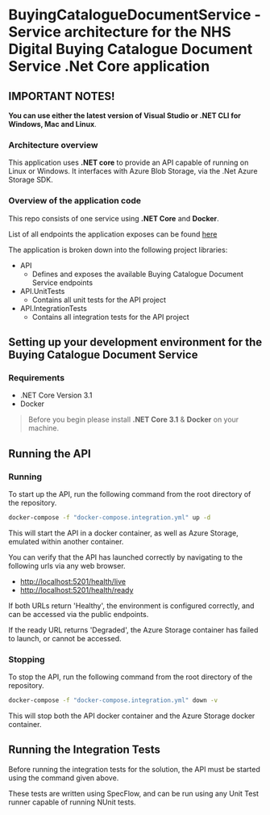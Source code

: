 # BuyingCatalogueDocumentService - Service architecture for the NHS Digital Buying Catalogue Document Service .Net Core application

## IMPORTANT NOTES!
**You can use either the latest version of Visual Studio or .NET CLI for Windows, Mac and Linux**.

### Architecture overview
This application uses **.NET core** to provide an API capable of running on Linux or Windows.
It interfaces with Azure Blob Storage, via the .Net Azure Storage SDK.

### Overview of the application code
This repo consists of one service using **.NET Core** and **Docker**.

List of all endpoints the application exposes can be found [here](http://localhost:5201/swagger/index.html)

The application is broken down into the following project libraries:

- API
  - Defines and exposes the available Buying Catalogue Document Service endpoints
- API.UnitTests
  - Contains all unit tests for the API project
- API.IntegrationTests
  - Contains all integration tests for the API project

## Setting up your development environment for the Buying Catalogue Document Service

### Requirements

- .NET Core Version 3.1
- Docker

> Before you begin please install **.NET Core 3.1** & **Docker** on your machine.

## Running the API

### Running
To start up the API, run the following command from the root directory of the repository.

```bash
docker-compose -f "docker-compose.integration.yml" up -d
```

This will start the API in a docker container, as well as Azure Storage, emulated within
another container.

You can verify that the API has launched correctly by navigating to the following urls via any web browser.

- <http://localhost:5201/health/live>
- <http://localhost:5201/health/ready>

If both URLs return 'Healthy', the environment is configured correctly, and can be accessed via the public endpoints.

If the ready URL returns 'Degraded', the Azure Storage container has failed to launch, or cannot be accessed.

### Stopping
To stop the API, run the following command from the root directory of the repository.

```bash
docker-compose -f "docker-compose.integration.yml" down -v
```

This will stop both the API docker container and the Azure Storage docker container.

## Running the Integration Tests

Before running the integration tests for the solution, the API must be started using the command given above.

These tests are written using SpecFlow, and can be run using any Unit Test runner capable of running NUnit tests.

